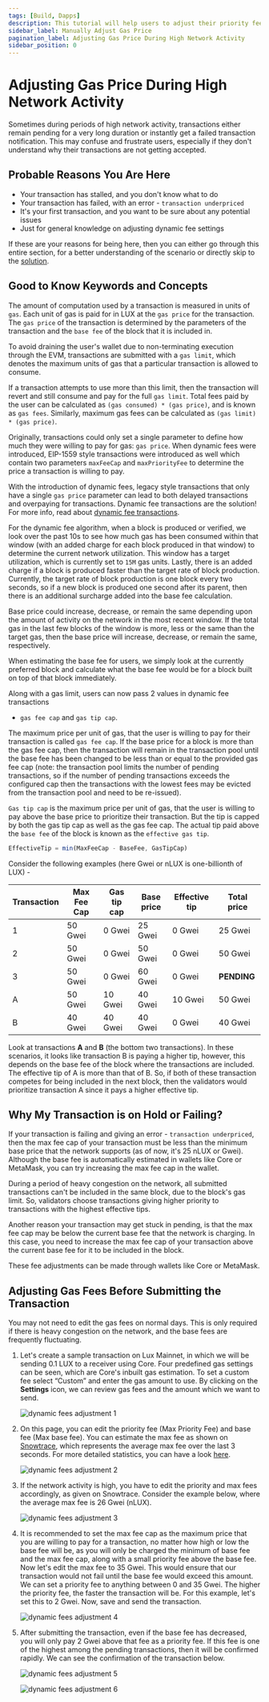 ```yaml
---
tags: [Build, Dapps]
description: This tutorial will help users to adjust their priority fee and max fee cap during high network activity and take advantage of the benefits of dynamic fee transactions.
sidebar_label: Manually Adjust Gas Price
pagination_label: Adjusting Gas Price During High Network Activity
sidebar_position: 0
---
```


# Adjusting Gas Price During High Network Activity

Sometimes during periods of high network activity, transactions either remain
pending for a very long duration or instantly get a failed transaction
notification. This may confuse and frustrate users, especially if they don't
understand why their transactions are not getting accepted.

## Probable Reasons You Are Here

- Your transaction has stalled, and you don't know what to do
- Your transaction has failed, with an error - `transaction underpriced`
- It's your first transaction, and you want to be sure about any potential issues
- Just for general knowledge on adjusting dynamic fee settings

If these are your reasons for being here, then you can either go through this
entire section, for a better understanding of the scenario or directly skip to
the [solution](#adjusting-gas-fees-before-submitting-the-transaction).

## Good to Know Keywords and Concepts

The amount of computation used by a transaction is measured in units of `gas`.
Each unit of gas is paid for in LUX at the `gas price` for the transaction. The
`gas price` of the transaction is determined by the parameters of the
transaction and the `base fee` of the block that it is included in.

To avoid draining the user's wallet due to non-terminating execution through the
EVM, transactions are submitted with a `gas limit`, which denotes the maximum
units of gas that a particular transaction is allowed to consume.

If a transaction attempts to use more than this limit, then the transaction will
revert and still consume and pay for the full `gas limit`. Total fees paid by
the user can be calculated as `(gas consumed) * (gas price)`, and is known as
`gas fees`. Similarly, maximum gas fees can be calculated as `(gas limit) * (gas
price)`.

Originally, transactions could only set a single parameter to define how much
they were willing to pay for gas: `gas price`. When dynamic fees were
introduced, EIP-1559 style transactions were introduced as well which contain
two parameters `maxFeeCap` and `maxPriorityFee` to determine the price a
transaction is willing to pay.

With the introduction of dynamic fees, legacy style transactions that only have
a single `gas price` parameter can lead to both delayed transactions and
overpaying for transactions. Dynamic fee transactions are the solution! For more
info, read about [dynamic fee transactions](/reference/standards/guides/txn-fees#dynamic-fee-transactions).

For the dynamic fee algorithm, when a block is produced or verified, we look
over the past 10s to see how much gas has been consumed within that window (with
an added charge for each block produced in that window) to determine the current
network utilization. This window has a target utilization, which is currently
set to `15M` gas units. Lastly, there is an added charge if a block is produced
faster than the target rate of block production. Currently, the target rate of
block production is one block every two seconds, so if a new block is produced
one second after its parent, then there is an additional surcharge added into
the base fee calculation.

Base price could increase, decrease, or remain the same depending upon the
amount of activity on the network in the most recent window. If the total gas in
the last few blocks of the window is more, less or the same than the target gas,
then the base price will increase, decrease, or remain the same, respectively.

When estimating the base fee for users, we simply look at the currently
preferred block and calculate what the base fee would be for a block built on
top of that block immediately.

Along with a gas limit, users can now pass 2 values in dynamic fee transactions

- `gas fee cap` and `gas tip cap`.

The maximum price per unit of gas, that the user is willing to pay for their
transaction is called `gas fee cap`. If the base price for a block is more than
the gas fee cap, then the transaction will remain in the transaction pool until
the base fee has been changed to be less than or equal to the provided gas fee
cap (note: the transaction pool limits the number of pending transactions, so if
the number of pending transactions exceeds the configured cap then the
transactions with the lowest fees may be evicted from the transaction pool and
need to be re-issued).

`Gas tip cap` is the maximum price per unit of gas, that the user is willing to
pay above the base price to prioritize their transaction. But the tip is capped
by both the gas tip cap as well as the gas fee cap. The actual tip paid above
the `base fee` of the block is known as the `effective gas tip`.

```javascript
EffectiveTip = min(MaxFeeCap - BaseFee, GasTipCap)
```

Consider the following examples (here Gwei or nLUX is one-billionth of LUX) -

| Transaction | Max Fee Cap | Gas tip cap | Base price | Effective tip | Total price |
| ----------- | ----------- | ----------- | ---------- | ------------- | ----------- |
| 1           | 50 Gwei     | 0 Gwei      | 25 Gwei    | 0 Gwei        | 25 Gwei     |
| 2           | 50 Gwei     | 0 Gwei      | 50 Gwei    | 0 Gwei        | 50 Gwei     |
| 3           | 50 Gwei     | 0 Gwei      | 60 Gwei    | 0 Gwei        | **PENDING** |
| A           | 50 Gwei     | 10 Gwei     | 40 Gwei    | 10 Gwei       | 50 Gwei     |
| B           | 40 Gwei     | 40 Gwei     | 40 Gwei    | 0 Gwei        | 40 Gwei     |

Look at transactions **A** and **B** (the bottom two transactions). In these
scenarios, it looks like transaction B is paying a higher tip, however, this
depends on the base fee of the block where the transactions are included. The
effective tip of A is more than that of B. So, if both of these transaction
competes for being included in the next block, then the validators would
prioritize transaction A since it pays a higher effective tip.

## Why My Transaction is on Hold or Failing?

If your transaction is failing and giving an error - `transaction underpriced`,
then the max fee cap of your transaction must be less than the minimum base
price that the network supports (as of now, it's 25 nLUX or Gwei). Although the
base fee is automatically estimated in wallets like Core or MetaMask, you can try
increasing the max fee cap in the wallet.

During a period of heavy congestion on the network, all submitted transactions
can't be included in the same block, due to the block's gas limit. So,
validators choose transactions giving higher priority to transactions with the
highest effective tips.

Another reason your transaction may get stuck in pending, is that the max fee
cap may be below the current base fee that the network is charging. In this
case, you need to increase the max fee cap of your transaction above the current
base fee for it to be included in the block.

These fee adjustments can be made through wallets like Core or MetaMask.

## Adjusting Gas Fees Before Submitting the Transaction

You may not need to edit the gas fees on normal days. This is only required if
there is heavy congestion on the network, and the base fees are frequently
fluctuating.

1. Let's create a sample transaction on Lux Mainnet, in which we will be
   sending 0.1 LUX to a receiver using Core. Four predefined gas settings can
   be seen, which are Core's inbuilt gas estimation. To set a custom fee select
   “Custom” and enter the gas amount to use. By clicking on the **Settings** icon,
   we can review gas fees and the amount which we want to send.

   <div style={{textAlign: 'center'}}>

    ![dynamic fees adjustment 1](/img/adjust-gas-fees/adjust-gas1.png)

    </div>

2. On this page, you can edit the priority fee (Max Priority Fee) and base fee (Max
   base fee). You can estimate the max fee as shown on
   [Snowtrace](https://snowtrace.io/gastracker), which represents the average max
   fee over the last 3 seconds. For more detailed statistics, you can have a
   look [here](https://stats.lux.network/dashboard/c-chain-activity/).

    <div style={{textAlign: 'center'}}>

    ![dynamic fees adjustment 2](/img/adjust-gas-fees/adjust-gas2.png)

    </div>

3. If the network activity is high, you have to edit the priority and max fees
   accordingly, as given on Snowtrace. Consider the example below, where the
   average max fee is 26 Gwei (nLUX).

    ![dynamic fees adjustment 3](/img/adjust-gas-fees/adjust-gas3.png)

4. It is recommended to set the max fee cap as the maximum price that you are
   willing to pay for a transaction, no matter how high or low the base fee will
   be, as you will only be charged the minimum of base fee and the max fee cap,
   along with a small priority fee above the base fee. Now let's edit the max
   fee to 35 Gwei. This would ensure that our transaction would not fail until
   the base fee would exceed this amount. We can set a priority fee to anything
   between 0 and 35 Gwei. The higher the priority fee, the faster the transaction
   will be. For this example, let's set this to 2 Gwei. Now, save and send the
   transaction.

   <div style={{textAlign: 'center'}}>

    ![dynamic fees adjustment 4](/img/adjust-gas-fees/adjust-gas4.png)

   </div>

5. After submitting the transaction, even if the base fee has decreased, you
   will only pay 2 Gwei above that fee as a priority fee. If this fee is one of
   the highest among the pending transactions, then it will be confirmed
   rapidly. We can see the confirmation of the transaction below.

   <div style={{textAlign: 'center'}}>

    ![dynamic fees adjustment 5](/img/adjust-gas-fees/adjust-gas5.png)

   </div>

    ![dynamic fees adjustment 6](/img/adjust-gas-fees/adjust-gas6.png)
